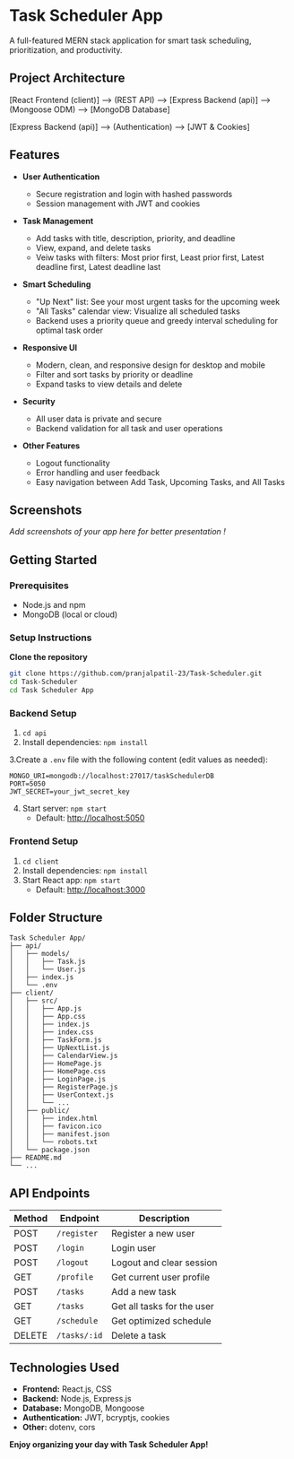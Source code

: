 # Task Scheduler App

A full-featured MERN stack application for smart task scheduling, prioritization, and productivity.

## Project Architecture

[React Frontend (client)] ⟶ (REST API) ⟶ [Express Backend (api)] ⟶ (Mongoose ODM) ⟶ [MongoDB Database]

[Express Backend (api)] ⟶ (Authentication) ⟶ [JWT & Cookies]

## Features

- **User Authentication**
  - Secure registration and login with hashed passwords
  - Session management with JWT and cookies

- **Task Management**
  - Add tasks with title, description, priority, and deadline
  - View, expand, and delete tasks
  - Veiw tasks with filters: Most prior first, Least prior first, Latest deadline first, Latest deadline last

- **Smart Scheduling**
  - "Up Next" list: See your most urgent tasks for the upcoming week
  - "All Tasks" calendar view: Visualize all scheduled tasks
  - Backend uses a priority queue and greedy interval scheduling for optimal task order

- **Responsive UI**
  - Modern, clean, and responsive design for desktop and mobile
  - Filter and sort tasks by priority or deadline
  - Expand tasks to view details and delete

- **Security**
  - All user data is private and secure
  - Backend validation for all task and user operations

- **Other Features**
  - Logout functionality
  - Error handling and user feedback
  - Easy navigation between Add Task, Upcoming Tasks, and All Tasks

## Screenshots

_Add screenshots of your app here for better presentation !_

## Getting Started

### Prerequisites

- Node.js and npm
- MongoDB (local or cloud)

### Setup Instructions

**Clone the repository**

   ```sh
   git clone https://github.com/pranjalpatil-23/Task-Scheduler.git
   cd Task-Scheduler
   cd Task Scheduler App
   ```

### Backend Setup

1. `cd api`
2. Install dependencies: `npm install`

3.Create a `.env` file with the following content (edit values as needed):

```env
MONGO_URI=mongodb://localhost:27017/taskSchedulerDB
PORT=5050
JWT_SECRET=your_jwt_secret_key
```
4. Start server: `npm start`
   - Default: [http://localhost:5050](http://localhost:5050)

### Frontend Setup

1. `cd client`
2. Install dependencies: `npm install`
3. Start React app: `npm start`
   - Default: [http://localhost:3000](http://localhost:3000)

## Folder Structure

```
Task Scheduler App/
├── api/
│   ├── models/
│   │   ├── Task.js
│   │   └── User.js
│   ├── index.js
│   └── .env
├── client/
│   ├── src/
│   │   ├── App.js
│   │   ├── App.css
│   │   ├── index.js
│   │   ├── index.css
│   │   ├── TaskForm.js
│   │   ├── UpNextList.js
│   │   ├── CalendarView.js
│   │   ├── HomePage.js
│   │   ├── HomePage.css
│   │   ├── LoginPage.js
│   │   ├── RegisterPage.js
│   │   ├── UserContext.js
│   │   └── ...
│   ├── public/
│   │   ├── index.html
│   │   ├── favicon.ico
│   │   ├── manifest.json
│   │   └── robots.txt
│   └── package.json
├── README.md
└── ...
```

## API Endpoints

| Method | Endpoint           | Description                        |
|--------|--------------------|------------------------------------|
| POST   | `/register`        | Register a new user                |
| POST   | `/login`           | Login user                         |
| POST   | `/logout`          | Logout and clear session           |
| GET    | `/profile`         | Get current user profile           |
| POST   | `/tasks`           | Add a new task                     |
| GET    | `/tasks`           | Get all tasks for the user         |
| GET    | `/schedule`        | Get optimized schedule             |
| DELETE | `/tasks/:id`       | Delete a task                      |

## Technologies Used

- **Frontend:** React.js, CSS
- **Backend:** Node.js, Express.js
- **Database:** MongoDB, Mongoose
- **Authentication:** JWT, bcryptjs, cookies
- **Other:** dotenv, cors

**Enjoy organizing your day with Task Scheduler App!**
